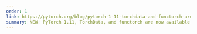 ```yaml
---
order: 1
link: https://pytorch.org/blog/pytorch-1-11-torchdata-and-functorch-are-now-available/
summary: NEW! PyTorch 1.11, TorchData, and functorch are now available
---
```

